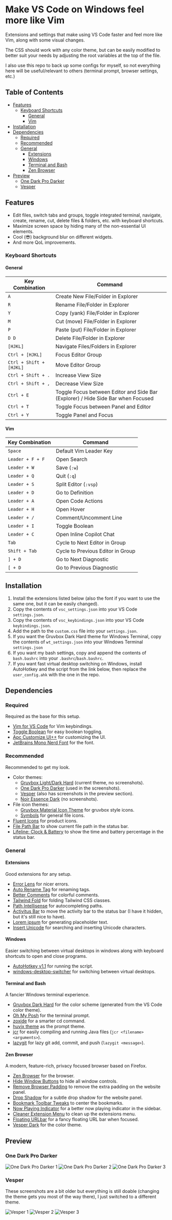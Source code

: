 # Make VS Code on Windows feel more like Vim

Extensions and settings that make using VS Code faster and feel more like Vim, along with some visual changes.

The CSS should work with any color theme, but can be easily modified to better suit your needs by adjusting the root variables at the top of the file.

I also use this repo to back up some configs for myself, so not everything here will be useful/relevant to others (terminal prompt, browser settings, etc.)

## Table of Contents

-   [Features](#features)
    -   [Keyboard Shortcuts](#keyboard-shortcuts)
        -   [General](#general)
        -   [Vim](#vim)
-   [Installation](#installation)
-   [Dependencies](#dependencies)
    -   [Required](#required)
    -   [Recommended](#recommended)
    -   [General](#general)
        -   [Extensions](#extensions)
        -   [Windows](#windows)
        -   [Terminal and Bash](#terminal-and-bash)
        -   [Zen Browser](#zen-browser)
-   [Preview](#preview)
    -   [One Dark Pro Darker](#one-dark-pro-darker)
    -   [Vesper](#vesper)

## Features

-   Edit files, switch tabs and groups, toggle integrated terminal, navigate, create, rename, cut, delete files & folders, etc. with keyboard shortcuts.
-   Maximize screen space by hiding many of the non-essential UI elements.
-   Cool (😎) background blur on different widgets.
-   And more QoL improvements.

### Keyboard Shortcuts

#### General

| Key Combination         | Command                                                                          |
| ----------------------- | -------------------------------------------------------------------------------- |
| `A`                     | Create New File/Folder in Explorer                                               |
| `R`                     | Rename File/Folder in Explorer                                                   |
| `Y`                     | Copy (yank) File/Folder in Explorer                                              |
| `M`                     | Cut (move) File/Folder in Explorer                                               |
| `P`                     | Paste (put) File/Folder in Explorer                                              |
| `D D`                   | Delete File/Folder in Explorer                                                   |
| `[HJKL]`                | Navigate Files/Folders in Explorer                                               |
| `Ctrl + [HJKL]`         | Focus Editor Group                                                               |
| `Ctrl + Shift + [HJKL]` | Move Editor Group                                                                |
| `Ctrl + Shift + .`      | Increase View Size                                                               |
| `Ctrl + Shift + ,`      | Decrease View Size                                                               |
| `Ctrl + E`              | Toggle Focus between Editor and Side Bar (Explorer) / Hide Side Bar when Focused |
| `Ctrl + T`              | Toggle Focus between Panel and Editor                                            |
| `Ctrl + Y`              | Toggle Panel and Focus                                                           |

#### Vim

| Key Combination  | Command                           |
| ---------------- | --------------------------------- |
| `Space`          | Default Vim Leader Key            |
| `Leader + F + F` | Open Search                       |
| `Leader + W`     | Save (`:w`)                       |
| `Leader + Q`     | Quit (`:q`)                       |
| `Leader + S`     | Split Editor (`:vsp`)             |
| `Leader + D`     | Go to Definition                  |
| `Leader + A`     | Open Code Actions                 |
| `Leader + H`     | Open Hover                        |
| `Leader + /`     | Comment/Uncomment Line            |
| `Leader + I`     | Toggle Boolean                    |
| `Leader + C`     | Open Inline Copilot Chat          |
| `Tab`            | Cycle to Next Editor in Group     |
| `Shift + Tab`    | Cycle to Previous Editor in Group |
| `] + D`          | Go to Next Diagnostic             |
| `[ + D`          | Go to Previous Diagnostic         |

## Installation

1. Install the extensions listed below (also the font if you want to use the same one, but it can be easily changed).
2. Copy the contents of `vsc_settings.json` into your VS Code `settings.json`.
3. Copy the contents of `vsc_keybindings.json` into your VS Code `keybindings.json`.
4. Add the path to the `custom.css` file into your `settings.json`.
5. If you want the Gruvbox Dark Hard theme for Windows Terminal, copy the contents of `wt_settings.json` into your Windows Terminal `settings.json`
6. If you want my bash settings, copy and append the contents of `bash.bashrc` into your `.bashrc`/`bash.bashrc`.
7. If you want fast virtual desktop switching on Windows, install AutoHotkey and the script from the link below, then replace the `user_config.ahk` with the one in the repo.

## Dependencies

### Required

Required as the base for this setup.

-   [Vim for VS Code](aka.ms/vscodevim) for Vim keybindings.
-   [Toggle Boolean](https://marketplace.visualstudio.com/items?itemName=silesky.toggle-boolean) for easy boolean toggling.
-   [Apc Customize UI++](https://marketplace.visualstudio.com/items?itemName=drcika.apc-extension) for customizing the UI.
-   [JetBrains Mono Nerd Font](https://www.nerdfonts.com/font-downloads) for the font.

### Recommended

Recommended to get my look.

-   Color themes:
    -   [Gruvbox Light/Dark Hard](https://marketplace.visualstudio.com/items?itemName=jdinhlife.gruvbox) (current theme, no screenshots).
    -   [One Dark Pro Darker](https://marketplace.visualstudio.com/items?itemName=zhuangtongfa.Material-theme) (used in the screenshots).
    -   [Vesper](https://marketplace.visualstudio.com/items?itemName=raunofreiberg.vesper) (also has screenshots in the preview section).
    -   [Noir Essence Dark](https://marketplace.visualstudio.com/items?itemName=u1145h.u1145h-heme-ark) (no screenshots).
-   File icon themes:
    -   [Gruvbox Material Icon Theme](https://marketplace.visualstudio.com/items?itemName=JonathanHarty.gruvbox-material-icon-theme) for gruvbox style icons.
    -   [Symbols](https://marketplace.visualstudio.com/items?itemName=miguelsolorio.symbols) for general file icons.
-   [Fluent Icons](https://marketplace.visualstudio.com/items?itemName=miguelsolorio.fluent-icons) for product icons.
-   [File Path Bar](https://marketplace.visualstudio.com/items?itemName=wraith13.file-path-bar) to show current file path in the status bar.
-   [Lifeline: Clock & Battery](https://marketplace.visualstudio.com/items?itemName=kjhx.vscode-lifeline) to show the time and battery percentage in the status bar.

### General

#### Extensions

Good extensions for any setup.

-   [Error Lens](https://marketplace.visualstudio.com/items?itemName=usernamehw.errorlens) for nicer errors.
-   [Auto Rename Tag](https://marketplace.visualstudio.com/items?itemName=formulahendry.auto-rename-tag) for renaming tags.
-   [Better Comments](https://marketplace.visualstudio.com/items?itemName=aaron-bond.better-comments) for colorful comments.
-   [Tailwind Fold](https://marketplace.visualstudio.com/items?itemName=stivo.tailwind-fold) for folding Tailwind CSS classes.
-   [Path Intellisense](https://marketplace.visualstudio.com/items?itemName=christian-kohler.path-intellisense) for autocompleting paths.
-   [Activitus Bar](https://marketplace.visualstudio.com/items?itemName=Gruntfuggly.activitusbar) to move the activity bar to the status bar (I have it hidden, but it's still nice to have).
-   [Lorem ipsum](https://marketplace.visualstudio.com/items?itemName=Tyriar.lorem-ipsum) for generating placeholder text.
-   [Insert Unicode](https://marketplace.visualstudio.com/items?itemName=brunnerh.insert-unicode) for searching and inserting Unicode characters.

#### Windows

Easier switching between virtual desktops in windows along with keyboard shortcuts to open and close programs.

-   [AutoHotkey v1.1](https://autohotkey.com/download/1.1/AutoHotkey_1.1.37.02_setup.exe) for running the script.
-   [windows-desktop-switcher](https://github.com/pmb6tz/windows-desktop-switcher) for switching between virtual desktops.

#### Terminal and Bash

A fancier Windows terminal experience.

-   [Gruvbox Dark Hard](/wt_settings.json) for the color scheme (generated from the VS Code color theme).
-   [Oh My Posh](https://ohmyposh.dev/) for the terminal prompt.
-   [zoxide](https://github.com/ajeetdsouza/zoxide) for a smarter cd command.
-   [huvix theme](https://github.com/JanDeDobbeleer/oh-my-posh/blob/main/themes/huvix.omp.json) as the prompt theme.
-   [jcr](/bash.bashrc) for easily compiling and running Java files (`jcr <filename> <arguments>`).
-   [lazygit](/bash.bashrc) for lazy git add, commit, and push (`lazygit <message>`).

#### Zen Browser

A modern, feature-rich, privacy focused browser based on Firefox.

-   [Zen Browser](https://zen-browser.app/) for the browser.
-   [Hide Window Buttons](https://zen-browser.app/themes/5a007026-0801-4a5d-9740-f17dc1c3ff21) to hide all window controls.
-   [Remove Browser Padding](https://zen-browser.app/themes/680424a8-a818-406b-98c5-7726214e2a9f) to remove the extra padding on the website panel.
-   [Drop Shadow](https://zen-browser.app/themes/abc2d6d8-ea9c-4313-a99c-fb1e76e8b3e5) for a subtle drop shadow for the website panel.
-   [Bookmark Toolbar Tweaks](https://zen-browser.app/themes/ea1a5ace-f698-4b45-ab88-6e8bd3a563f0) to center the bookmarks.
-   [Now Playing Indicator](https://zen-browser.app/themes/2e3369c7-e450-46ba-8794-75ccb0de5e48) for a better now playing indicator in the sidebar.
-   [Cleaner Extension Menu](https://zen-browser.app/themes/1e86cf37-a127-4f24-b919-d265b5ce29a0) to clean up the extensions menu.
-   [Floating URLbar](https://zen-browser.app/themes/83a641f7-eca9-4c0f-91af-45627bef0539) for a fancy floating URL bar when focused.
-   [Vesper Dark](https://zen-browser.app/themes/17f70712-4530-42d0-ba0f-fa25bcbf2ddc) for the color theme.

## Preview

### One Dark Pro Darker

![One Dark Pro Darker 1](/assets/odpd-1.png)
![One Dark Pro Darker 2](/assets/odpd-2.png)
![One Dark Pro Darker 3](/assets/odpd-3.png)

### Vesper

These screenshots are a bit older but everything is still doable (changing the theme gets you most of the way there), I just switched to a different theme.

![Vesper 1](/assets/vesper-1.jpg)
![Vesper 2](/assets/vesper-2.jpg)
![Vesper 3](/assets/vesper-3.jpg)
